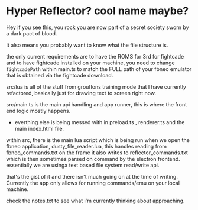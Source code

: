 # Hyper Reflector? cool name maybe?

Hey if you see this, you rock you are now part of a secret society sworn by a dark pact of blood.

It also means you probably want to know what the file structure is.

the only current requirements are to have the ROMS for 3rd for fightcade and to have fightcade installed on your machine, you need to change ```fightcadePath``` within main.ts to match the FULL path of your fbneo emulator that is obtained via the fightcade download.

src/lua is all of the stuff from grouflons training mode that I have currently refactored, basically just for drawing text to screen right now.

src/main.ts is the main api handling and app runner, this is where the front end logic mostly happens.
- everthing else is being messed with in preload.ts , renderer.ts and the main index.html file.


within src, there is the main lua script which is being run when we open the fbneo application, dusty_file_reader.lua, this handles reading from fbneo_commands.txt on the frame
it also writes to reflector_commands.txt which is then sometimes parsed on command by the electron frontend. 
essentially we are usinga text based file system read/write api. 

that's the gist of it and there isn't much going on at the time of writing. Currently the app only allows for running commands/emu on your local machine.

check the notes.txt to see what i'm currently thinking about approaching.